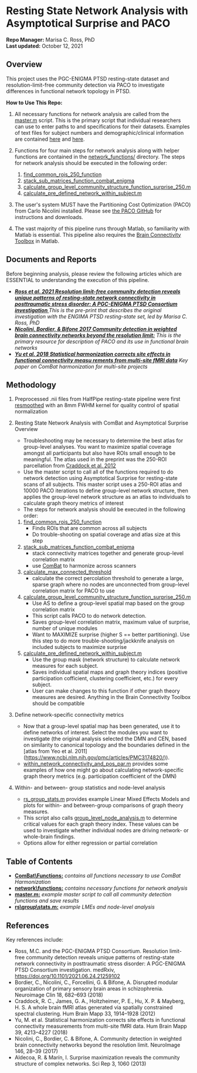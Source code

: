 Resting State Network Analysis with Asymptotical Surprise and PACO
================
**Repo Manager:** Marisa C. Ross, PhD <br />
**Last updated:** October 12, 2021

## Overview

This project uses the PGC-ENIGMA PTSD resting-state dataset and resolution-limit-free community detection via PACO to investigate differences in functional network topology in PTSD. 

**How to Use This Repo:**

1.  All necessary functions for network analysis are called from the [master.m](https://github.com/marisacross/pgc_engima_ptsd_networks_analysis/blob/main/master.m) script. This is the primary script that individual researchers can use to enter paths to and specifications for their datasets. Examples of text files for subject numbers and demographic/clinical information are contained [here](https://github.com/marisacross/pgc_engima_ptsd_networks_analysis/blob/main/sub_ids_all_col2) and [here](https://github.com/marisacross/pgc_engima_ptsd_networks_analysis/blob/main/clinical_data_all_col2).  

2. Functions for four main steps for network analysis along with helper functions are contained in the [network_functions/](https://github.com/marisacross/pgc_engima_ptsd_networks_analysis/tree/main/network_functions) directory. The steps for network analysis should be executed in the following order:
    1. [find_common_rois_250_function](https://github.com/marisacross/pgc_engima_ptsd_networks_analysis/blob/main/network_functions/find_common_ROIs_250_function.m)
    2. [stack_sub_matrices_function_combat_enigma](https://github.com/marisacross/pgc_engima_ptsd_networks_analysis/blob/main/network_functions/stack_sub_matrices_function_combat_enigma.m)
    3. [calculate_group_level_community_structure_function_surprise_250.m](https://github.com/marisacross/pgc_engima_ptsd_networks_analysis/blob/main/network_functions/calculate_group_level_community_structure_function_surprise_250.m)
    4. [calculate_pre_defined_network_within_subject.m](https://github.com/marisacross/pgc_engima_ptsd_networks_analysis/blob/main/network_functions/calculate_pre_defined_network_within_subject.m)

3.  The user's system MUST have the Partitioning Cost Optimization (PACO) from Carlo Nicolini installed. Please see [the PACO GitHub](https://github.com/CarloNicolini/paco) for instructions and downloads. 

4.  The vast majority of this pipeline runs through Matlab, so familiarity with Matlab is essential. This pipeline also requires the [Brain Connectivity Toolbox](https://sites.google.com/site/bctnet/) in Matlab. 


## Documents and Reports

Before beginning analysis, please review the following articles which are ESSENTIAL to understanding the execution of this pipeline.  

-   ***[Ross et al. 2021 Resolution limit-free community detection reveals unique patterns of resting-state network connectivity in posttraumatic stress disorder: A PGC-ENIGMA PTSD Consortium investigation ](https://www.medrxiv.org/content/10.1101/2021.06.24.21259102v1)*** *This is the pre-print that describes the original investigation with the ENGIMA PTSD resting-state set, led by Marisa C. Ross, PhD*
-   ***[Nicolini, Bordier, & Bifone 2017 Community detection in weighted brain connectivity networks beyond the resolution limit:](https://www.sciencedirect.com/science/article/pii/S1053811916306449)*** *This is the primary resource for description of PACO and its use in functional brain networks*
-   ***[Yu et al. 2018 Statistical harmonization corrects site effects in functional connectivity measu rements from multi-site fMRI data](https://onlinelibrary.wiley.com/doi/epdf/10.1002/hbm.24241)*** *Key paper on ComBat harmonization for multi-site projects*

## Methodology

1) Preprocessed .nii files from HalfPipe resting-state pipeline were first [resmoothed](https://github.com/marisacross/pgc_engima_ptsd_networks_analysis/blob/main/resmooth_and_rescale) with an 8mm FWHM kernel for quality control of spatial normalization

2) Resting State Network Analysis with ComBat and Asymptotical Surprise Overview
   - Troubleshooting may be necessary to determine the best atlas for group-level analyses. You want to maximize spatial coverage amongst all participants but            also have ROIs small enough to be meaningful. The atlas used in the preprint was the 250-ROI parcellation from [Craddock et al. 2012](https://pubmed.ncbi.nlm.nih.gov/21769991/)
   - Use the master script to call all of the functions required to do network detection using Asymptotical Surprise for resting-state scans of all subjects. This        master script uses a 250-ROI atlas and 10000 PACO iterations to define group-level network structure, then applies the group-level network structure as an          atlas to individuals to calculate graph theory metrics of interest
   - The steps for network analysis should be executed in the following order:
    1. [find_common_rois_250_function](https://github.com/marisacross/pgc_engima_ptsd_networks_analysis/blob/main/network_functions/find_common_ROIs_250_function.m) 
        - Finds ROIs that are common across all subjects
        - Do trouble-shooting on spatial coverage and atlas size at this step
    2. [stack_sub_matrices_function_combat_enigma](https://github.com/marisacross/pgc_engima_ptsd_networks_analysis/blob/main/network_functions/stack_sub_matrices_function_combat_enigma.m)
        - stack connectivity matrices together and generate group-level correlation matrix 
        - use [ComBat](https://github.com/marisacross/pgc_engima_ptsd_networks_analysis/tree/main/ComBat_Functions) to harmonize across scanners
    3. [calculate_max_connected_threshold](https://github.com/marisacross/pgc_engima_ptsd_networks_analysis/blob/main/network_functions/calculate_max_connected_threshold.m)
        - calculate the correct percolation threshold to generate a large, sparse graph where no nodes are unconnected from group-level correlation matrix for PACO           to use
    4. [calculate_group_level_community_structure_function_surprise_250.m](https://github.com/marisacross/pgc_engima_ptsd_networks_analysis/blob/main/network_functions/calculate_group_level_community_structure_function_surprise_250.m)
        -  Use AS to define a group-level spatial map based on the group correlation matrix 
        -  This script calls PACO to do network detection. 
        -  Saves group-level correlation matrix, maximum value of surprise, number of unique modules 
        -  Want to MAXIMIZE surprise (higher S == better partitioning). Use this step to do more trouble-shooting/jackknife analysis on included subjects to                    maximize surprise
    5. [calculate_pre_defined_network_within_subject.m](https://github.com/marisacross/pgc_engima_ptsd_networks_analysis/blob/main/network_functions/calculate_pre_defined_network_within_subject.m)
        -  Use the group mask (network structure) to calculate network measures for each subject. 
        -  Saves individual spatial maps and graph theory indices (positive participation cofficient, clustering coefficient, etc.) for every subject.
        -  User can make changes to this function if other graph theory measures are desired. Anything in the Brain Connectivity Toolbox should be compatible 
3) Define network-specific connectivity metrics
    - Now that a group-level spatial map has been generated, use it to define networks of interest. Select the modules you want to investigate (the original               analysis selected the DMN and CEN, based on similarity to canonical topology and the boundaries defined in the [atlas from Yeo et al. 2011]                  (https://www.ncbi.nlm.nih.gov/pmc/articles/PMC3174820/)). 
    - [within_network_connectivity_and_pos_par.m](https://github.com/marisacross/pgc_engima_ptsd_networks_analysis/blob/main/within_network_connectivity_and_pos_par.m) provides some examples of how one might go         about calculating network-specific graph theory metrics (e.g. participation coefficient of the DMN)
4) Within- and between- group statistics and node-level analysis
    - [rs_group_stats.m](https://github.com/marisacross/pgc_engima_ptsd_networks_analysis/blob/main/rs_group_stats.m) provides example Linear Mixed Effects Models and       plots for within- and between-group comparisons of graph theory measures.
    - This script also calls [group_level_node_analysis.m](https://github.com/marisacross/pgc_engima_ptsd_networks_analysis/blob/main/network_functions/group_level_node_analysis.m) to determine critical values for each graph theory index. These values can be used to investigate whether individual nodes are driving network- or whole-brain findings. 
    - Options allow for either regression or partial correlation

## Table of Contents

-   **[ComBat\Functions:](top_level_folder/)** *contains all functions necessary to use ComBat Harmonization*
-   **[network\functions:](top_level_folder/)** *contains necessary functions for network analysis*
-   **[master.m:](top_level_file.ext)** *example master script to call all community detection functions and save results*
-   **[rs\group\stats.m:](top_level_file.ext)** *example LMEs and node-level analysis*

## References

Key references include:
- Ross, M.C. and the PGC-ENIGMA PTSD Consortium. Resolution limit-free community detection reveals unique patterns of resting-state network connectivity in posttraumatic stress disorder: A PGC-ENIGMA PTSD Consortium investigation. medRxiv, https://doi.org/10.1101/2021.06.24.21259102
- Bordier, C., Nicolini, C., Forcellini, G. & Bifone, A. Disrupted modular organization of primary sensory brain areas in schizophrenia. Neuroimage Clin 18, 682–693 (2018)
- Craddock, R. C., James, G. A., Holtzheimer, P. E., Hu, X. P. & Mayberg, H. S. A whole brain fMRI atlas generated via spatially constrained spectral clustering. Hum Brain Mapp 33, 1914–1928 (2012)
- Yu, M. et al. Statistical harmonization corrects site effects in functional connectivity measurements from multi-site fMRI data. Hum Brain Mapp 39, 4213–4227 (2018)
- Nicolini, C., Bordier, C. & Bifone, A. Community detection in weighted brain connectivity networks beyond the resolution limit. NeuroImage 146, 28–39 (2017)
- Aldecoa, R. & Marín, I. Surprise maximization reveals the community structure of complex networks. Sci Rep 3, 1060 (2013)

